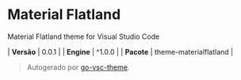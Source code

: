 # Material Flatland

Material Flatland theme for Visual Studio Code

| **Versão** | 0.0.1 |
| **Engine** | ^1.0.0 |
| **Pacote** | theme-materialflatland |

> Autogerado por [go-vsc-theme](https://github.com/natalbu/go-vsc-theme).

